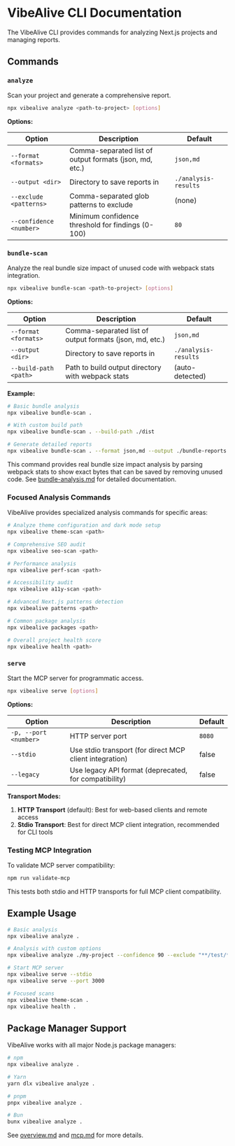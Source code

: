 # VibeAlive CLI Documentation

The VibeAlive CLI provides commands for analyzing Next.js projects and managing reports.

## Commands

### `analyze`

Scan your project and generate a comprehensive report.

```bash
npx vibealive analyze <path-to-project> [options]
```

**Options:**

| Option                  | Description                                             | Default              |
| ----------------------- | ------------------------------------------------------- | -------------------- |
| `--format <formats>`    | Comma-separated list of output formats (json, md, etc.) | `json,md`            |
| `--output <dir>`        | Directory to save reports in                            | `./analysis-results` |
| `--exclude <patterns>`  | Comma-separated glob patterns to exclude                | (none)               |
| `--confidence <number>` | Minimum confidence threshold for findings (0-100)       | `80`                 |

### `bundle-scan`

Analyze the real bundle size impact of unused code with webpack stats integration.

```bash
npx vibealive bundle-scan <path-to-project> [options]
```

**Options:**

| Option                | Description                                             | Default              |
| --------------------- | ------------------------------------------------------- | -------------------- |
| `--format <formats>`  | Comma-separated list of output formats (json, md, etc.) | `json,md`            |
| `--output <dir>`      | Directory to save reports in                            | `./analysis-results` |
| `--build-path <path>` | Path to build output directory with webpack stats       | (auto-detected)      |

**Example:**

```bash
# Basic bundle analysis
npx vibealive bundle-scan .

# With custom build path
npx vibealive bundle-scan . --build-path ./dist

# Generate detailed reports
npx vibealive bundle-scan . --format json,md --output ./bundle-reports
```

This command provides real bundle size impact analysis by parsing webpack stats to show exact bytes that can be saved by removing unused code. See [bundle-analysis.md](./bundle-analysis.md) for detailed documentation.

### Focused Analysis Commands

VibeAlive provides specialized analysis commands for specific areas:

```bash
# Analyze theme configuration and dark mode setup
npx vibealive theme-scan <path>

# Comprehensive SEO audit
npx vibealive seo-scan <path>

# Performance analysis
npx vibealive perf-scan <path>

# Accessibility audit
npx vibealive a11y-scan <path>

# Advanced Next.js patterns detection
npx vibealive patterns <path>

# Common package analysis
npx vibealive packages <path>

# Overall project health score
npx vibealive health <path>
```

### `serve`

Start the MCP server for programmatic access.

```bash
npx vibealive serve [options]
```

**Options:**

| Option                | Description                                             | Default |
| --------------------- | ------------------------------------------------------- | ------- |
| `-p, --port <number>` | HTTP server port                                        | `8080`  |
| `--stdio`             | Use stdio transport (for direct MCP client integration) | false   |
| `--legacy`            | Use legacy API format (deprecated, for compatibility)   | false   |

**Transport Modes:**

1. **HTTP Transport** (default): Best for web-based clients and remote access
2. **Stdio Transport**: Best for direct MCP client integration, recommended for CLI tools

### Testing MCP Integration

To validate MCP server compatibility:

```bash
npm run validate-mcp
```

This tests both stdio and HTTP transports for full MCP client compatibility.

## Example Usage

```bash
# Basic analysis
npx vibealive analyze .

# Analysis with custom options
npx vibealive analyze ./my-project --confidence 90 --exclude "**/test/**"

# Start MCP server
npx vibealive serve --stdio
npx vibealive serve --port 3000

# Focused scans
npx vibealive theme-scan .
npx vibealive health .
```

## Package Manager Support

VibeAlive works with all major Node.js package managers:

```bash
# npm
npx vibealive analyze .

# Yarn
yarn dlx vibealive analyze .

# pnpm
pnpx vibealive analyze .

# Bun
bunx vibealive analyze .
```

See [overview.md](./overview.md) and [mcp.md](./mcp.md) for more details.
